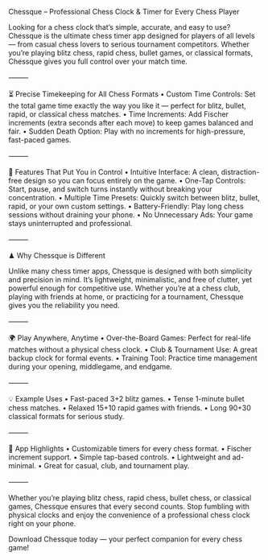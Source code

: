Chessque – Professional Chess Clock & Timer for Every Chess Player

Looking for a chess clock that’s simple, accurate, and easy to use? Chessque is the ultimate chess timer app designed for players of all levels — from casual chess lovers to serious tournament competitors. Whether you’re playing blitz chess, rapid chess, bullet games, or classical formats, Chessque gives you full control over your match time.

⸻

⏳ Precise Timekeeping for All Chess Formats
	•	Custom Time Controls: Set the total game time exactly the way you like it — perfect for blitz, bullet, rapid, or classical chess matches.
	•	Time Increments: Add Fischer increments (extra seconds after each move) to keep games balanced and fair.
	•	Sudden Death Option: Play with no increments for high-pressure, fast-paced games.

⸻

🎯 Features That Put You in Control
	•	Intuitive Interface: A clean, distraction-free design so you can focus entirely on the game.
	•	One-Tap Controls: Start, pause, and switch turns instantly without breaking your concentration.
	•	Multiple Time Presets: Quickly switch between blitz, bullet, rapid, or your own custom settings.
	•	Battery-Friendly: Play long chess sessions without draining your phone.
	•	No Unnecessary Ads: Your game stays uninterrupted and professional.

⸻

♟ Why Chessque is Different

Unlike many chess timer apps, Chessque is designed with both simplicity and precision in mind. It’s lightweight, minimalistic, and free of clutter, yet powerful enough for competitive use. Whether you’re at a chess club, playing with friends at home, or practicing for a tournament, Chessque gives you the reliability you need.

⸻

🌍 Play Anywhere, Anytime
	•	Over-the-Board Games: Perfect for real-life matches without a physical chess clock.
	•	Club & Tournament Use: A great backup clock for formal events.
	•	Training Tool: Practice time management during your opening, middlegame, and endgame.

⸻

💡 Example Uses
	•	Fast-paced 3+2 blitz games.
	•	Tense 1-minute bullet chess matches.
	•	Relaxed 15+10 rapid games with friends.
	•	Long 90+30 classical formats for serious study.

⸻

📌 App Highlights
	•	Customizable timers for every chess format.
	•	Fischer increment support.
	•	Simple tap-based controls.
	•	Lightweight and ad-minimal.
	•	Great for casual, club, and tournament play.

⸻

Whether you’re playing blitz chess, rapid chess, bullet chess, or classical games, Chessque ensures that every second counts. Stop fumbling with physical clocks and enjoy the convenience of a professional chess clock right on your phone.

Download Chessque today — your perfect companion for every chess game!
